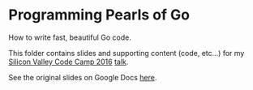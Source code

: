 # Programming Pearls of Go

How to write fast, beautiful Go code.

This folder contains slides and supporting content (code, etc...) for my [Silicon Valley Code Camp 2016](https://www.siliconvalley-codecamp.com/) [talk](https://www.siliconvalley-codecamp.com/Session/2016/programming-pearls-of-go---how-to-write-fast-beautiful-go-code).

See the original slides on Google Docs [here](https://docs.google.com/presentation/d/1-FMcoKDlSiulNzxdGaQv1Rr67NSQtXiFz5oxtrkPg_4/edit?usp=sharing).
